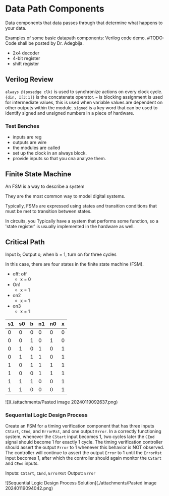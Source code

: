 # Data Path Components

Data components that data passes through that determine what happens to your
data.

Examples of some basic datapath components: Verilog code demo. #TODO: Code shall
be posted by Dr. Adegbija.

- 2x4 decoder
- 4-bit register
- shift register

## Verilog Review

`always @(posedge clk)` is used to synchronize actions on every clock cycle.
`{din, I[3:1]}` is the concatenate operator. `=` is blocking assignment is used
for intermediate values, this is used when variable values are dependent on
other outputs within the module. `signed` is a key word that can be used to
identify signed and unsigned numbers in a piece of hardware.

### Test Benches

- inputs are reg
- outputs are wire
- the modules are called
- set up the clock in an always block.
- provide inputs so that you cna analyze them.

## Finite State Machine

An FSM is a way to describe a system

They are the most common way to model digital systems.

Typically, FSMs are expressed using states and transition conditions that must
be met to transition between states.

In circuits, you Typically have a system that performs some function, so a
'state register' is usually implemented in the hardware as well.

## Critical Path

Input b; Output x; when b = 1, turn on for three cycles

In this case, there are four states in the finite state machine (FSM).

- off: off
  - x = 0
- On1
  - x = 1
- on2
  - x = 1
- on3
  - x = 1

| s1  | s0  | b   | n1  | n0  | x   |
| --- | --- | --- | --- | --- | --- |
| 0   | 0   | 0   | 0   | 0   | 0   |
| 0   | 0   | 1   | 0   | 1   | 0   |
| 0   | 1   | 0   | 1   | 0   | 1   |
| 0   | 1   | 1   | 1   | 0   | 1   |
| 1   | 0   | 1   | 1   | 1   | 1   |
| 1   | 0   | 0   | 1   | 1   | 1   |
| 1   | 1   | 1   | 0   | 0   | 1   |
| 1   | 1   | 0   | 0   | 0   | 1   |

![](./attachments/Pasted image 20240119092637.png)

### Sequential Logic Design Process

Create an FSM for a timing verification component that has three inputs
`CStart`, `CEnd`, and `ErrorRst`, and one output `Error`. In a correctly
functioning system, whenever the `CStart` input becomes 1, two cycles later the
`CEnd` signal should become 1 for exactly 1 cycle. The timing verification
controller should assert the output `Error` to 1 whenever this behavior is NOT
observed. The controller will continue to assert the output `Error` to 1 until
the `ErrorRst` input becomes 1, after which the controller should again monitor
the `CStart` and `CEnd` inputs.

Inputs: `CStart`, `CEnd`, `ErrorRst` Output: `Error`

![Sequential Logic Design Process Solution](./attachments/Pasted image
20240119094042.png)





